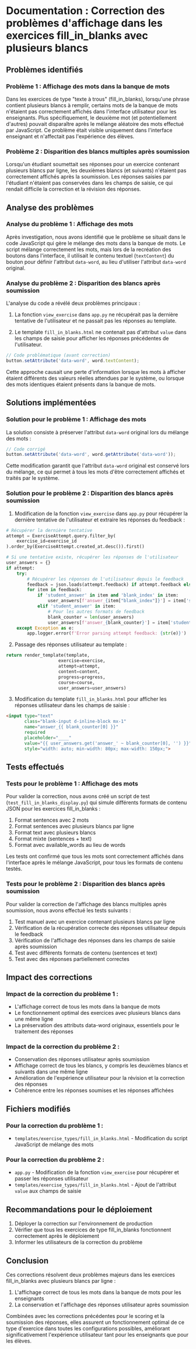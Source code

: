 # Documentation : Correction des problèmes d'affichage dans les exercices fill_in_blanks avec plusieurs blancs

## Problèmes identifiés

### Problème 1 : Affichage des mots dans la banque de mots

Dans les exercices de type "texte à trous" (fill_in_blanks), lorsqu'une phrase contient plusieurs blancs à remplir, certains mots de la banque de mots n'étaient pas correctement affichés dans l'interface utilisateur pour les enseignants. Plus spécifiquement, le deuxième mot (et potentiellement d'autres) pouvait disparaître après le mélange aléatoire des mots effectué par JavaScript. Ce problème était visible uniquement dans l'interface enseignant et n'affectait pas l'expérience des élèves.

### Problème 2 : Disparition des blancs multiples après soumission

Lorsqu'un étudiant soumettait ses réponses pour un exercice contenant plusieurs blancs par ligne, les deuxièmes blancs (et suivants) n'étaient pas correctement affichés après la soumission. Les réponses saisies par l'étudiant n'étaient pas conservées dans les champs de saisie, ce qui rendait difficile la correction et la révision des réponses.

## Analyse des problèmes

### Analyse du problème 1 : Affichage des mots

Après investigation, nous avons identifié que le problème se situait dans le code JavaScript qui gère le mélange des mots dans la banque de mots. Le script mélange correctement les mots, mais lors de la recréation des boutons dans l'interface, il utilisait le contenu textuel (`textContent`) du bouton pour définir l'attribut `data-word`, au lieu d'utiliser l'attribut `data-word` original.

### Analyse du problème 2 : Disparition des blancs après soumission

L'analyse du code a révélé deux problèmes principaux :

1. La fonction `view_exercise` dans `app.py` ne récupérait pas la dernière tentative de l'utilisateur et ne passait pas les réponses au template.

2. Le template `fill_in_blanks.html` ne contenait pas d'attribut `value` dans les champs de saisie pour afficher les réponses précédentes de l'utilisateur.

```javascript
// Code problématique (avant correction)
button.setAttribute('data-word', word.textContent);
```

Cette approche causait une perte d'information lorsque les mots à afficher étaient différents des valeurs réelles attendues par le système, ou lorsque des mots identiques étaient présents dans la banque de mots.

## Solutions implémentées

### Solution pour le problème 1 : Affichage des mots

La solution consiste à préserver l'attribut `data-word` original lors du mélange des mots :

```javascript
// Code corrigé
button.setAttribute('data-word', word.getAttribute('data-word'));
```

Cette modification garantit que l'attribut `data-word` original est conservé lors du mélange, ce qui permet à tous les mots d'être correctement affichés et traités par le système.

### Solution pour le problème 2 : Disparition des blancs après soumission

1. Modification de la fonction `view_exercise` dans `app.py` pour récupérer la dernière tentative de l'utilisateur et extraire les réponses du feedback :

```python
# Récupérer la dernière tentative
attempt = ExerciseAttempt.query.filter_by(
    exercise_id=exercise_id
).order_by(ExerciseAttempt.created_at.desc()).first()

# Si une tentative existe, récupérer les réponses de l'utilisateur
user_answers = {}
if attempt:
    try:
        # Récupérer les réponses de l'utilisateur depuis le feedback
        feedback = json.loads(attempt.feedback) if attempt.feedback else []
        for item in feedback:
            if 'student_answer' in item and 'blank_index' in item:
                user_answers[f'answer_{item["blank_index"]}'] = item['student_answer']
            elif 'student_answer' in item:
                # Pour les autres formats de feedback
                blank_counter = len(user_answers)
                user_answers[f'answer_{blank_counter}'] = item['student_answer']
    except Exception as e:
        app.logger.error(f'Error parsing attempt feedback: {str(e)}')
```

2. Passage des réponses utilisateur au template :

```python
return render_template(template,
                    exercise=exercise,
                    attempt=attempt,
                    content=content,
                    progress=progress,
                    course=course,
                    user_answers=user_answers)
```

3. Modification du template `fill_in_blanks.html` pour afficher les réponses utilisateur dans les champs de saisie :

```html
<input type="text" 
       class="blank-input d-inline-block mx-1" 
       name="answer_{{ blank_counter[0] }}" 
       required 
       placeholder="____"
       value="{{ user_answers.get('answer_' ~ blank_counter[0], '') }}"
       style="width: auto; min-width: 80px; max-width: 150px;">
```

## Tests effectués

### Tests pour le problème 1 : Affichage des mots

Pour valider la correction, nous avons créé un script de test (`test_fill_in_blanks_display.py`) qui simule différents formats de contenu JSON pour les exercices fill_in_blanks :

1. Format sentences avec 2 mots
2. Format sentences avec plusieurs blancs par ligne
3. Format text avec plusieurs blancs
4. Format mixte (sentences + text)
5. Format avec available_words au lieu de words

Les tests ont confirmé que tous les mots sont correctement affichés dans l'interface après le mélange JavaScript, pour tous les formats de contenu testés.

### Tests pour le problème 2 : Disparition des blancs après soumission

Pour valider la correction de l'affichage des blancs multiples après soumission, nous avons effectué les tests suivants :

1. Test manuel avec un exercice contenant plusieurs blancs par ligne
2. Vérification de la récupération correcte des réponses utilisateur depuis le feedback
3. Vérification de l'affichage des réponses dans les champs de saisie après soumission
4. Test avec différents formats de contenu (sentences et text)
5. Test avec des réponses partiellement correctes

## Impact des corrections

### Impact de la correction du problème 1 :
- L'affichage correct de tous les mots dans la banque de mots
- Le fonctionnement optimal des exercices avec plusieurs blancs dans une même ligne
- La préservation des attributs data-word originaux, essentiels pour le traitement des réponses

### Impact de la correction du problème 2 :
- Conservation des réponses utilisateur après soumission
- Affichage correct de tous les blancs, y compris les deuxièmes blancs et suivants dans une même ligne
- Amélioration de l'expérience utilisateur pour la révision et la correction des réponses
- Cohérence entre les réponses soumises et les réponses affichées

## Fichiers modifiés

### Pour la correction du problème 1 :
- `templates/exercise_types/fill_in_blanks.html` - Modification du script JavaScript de mélange des mots

### Pour la correction du problème 2 :
- `app.py` - Modification de la fonction `view_exercise` pour récupérer et passer les réponses utilisateur
- `templates/exercise_types/fill_in_blanks.html` - Ajout de l'attribut `value` aux champs de saisie

## Recommandations pour le déploiement

1. Déployer la correction sur l'environnement de production
2. Vérifier que tous les exercices de type fill_in_blanks fonctionnent correctement après le déploiement
3. Informer les utilisateurs de la correction du problème

## Conclusion

Ces corrections résolvent deux problèmes majeurs dans les exercices fill_in_blanks avec plusieurs blancs par ligne :

1. L'affichage correct de tous les mots dans la banque de mots pour les enseignants
2. La conservation et l'affichage des réponses utilisateur après soumission

Combinées avec les corrections précédentes pour le scoring et la soumission des réponses, elles assurent un fonctionnement optimal de ce type d'exercice dans toutes les configurations possibles, améliorant significativement l'expérience utilisateur tant pour les enseignants que pour les élèves.
